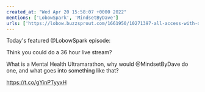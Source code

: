 ```yaml
---
created_at: "Wed Apr 20 15:58:07 +0000 2022"
mentions: ['LobowSpark', 'MindsetByDave']
urls: ['https://lobow.buzzsprout.com/1661950/10271397-all-access-with-dave-cottrell-the-mental-health-ultra-marathon']
---
```


Today's featured @LobowSpark episode: 

Think you could do a 36 hour live stream?

What is a Mental Health Ultramarathon, why would @MindsetByDave do one, and what goes into something like that?

https://t.co/gYinPTyyxH